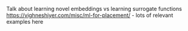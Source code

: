 Talk about learning novel embeddings vs learning surrogate functions
https://vighneshiyer.com/misc/ml-for-placement/ - lots of relevant examples here
